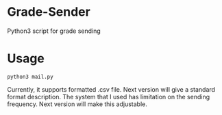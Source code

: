 # Grade-Sender
Python3 script for grade sending

# Usage
```
python3 mail.py
```
Currently, it supports formatted .csv file. Next version will give a standard format description.
The system that I used has limitation on the sending frequency. Next version will make this adjustable.
